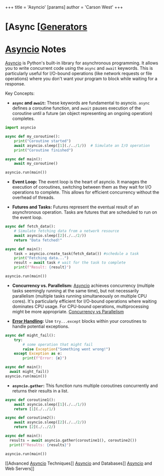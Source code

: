 +++
 title = 'Asyncio'
[params]
	author = 'Carson West'
+++
# [Async [[Generators](./../async-[[generators/)
# [Asyncio](./../asyncio/) Notes

[Asyncio](./../asyncio/) is Python's built-in library for asynchronous programming.  It allows you to write concurrent code using the `async` and `await` keywords.  This is particularly useful for I/O-bound operations (like network requests or file operations) where you don't want your program to block while waiting for a response.

Key Concepts:

* **`async` and `await`:** These keywords are fundamental to asyncio.  `async` defines a coroutine function, and `await` pauses execution of the coroutine until a future (an object representing an ongoing operation) completes.

```python
import asyncio

async def my_coroutine():
    print("Coroutine started")
    await asyncio.sleep([1](./../1/))  # Simulate an I/O operation
    print("Coroutine finished")

async def main():
    await my_coroutine()

asyncio.run(main())
```

* **Event Loop:** The event loop is the heart of asyncio. It manages the execution of coroutines, switching between them as they wait for I/O operations to complete.  This allows for efficient concurrency without the overhead of threads.

* **Futures and Tasks:**  Futures represent the eventual result of an asynchronous operation.  Tasks are futures that are scheduled to run on the event loop.

```python
async def fetch_data():
    # Simulate fetching data from a network resource
    await asyncio.sleep([2](./../2/))
    return "Data fetched!"

async def main():
    task = asyncio.create_task(fetch_data()) #schedule a task 
    print("Fetching data...")
    result = await task # wait for the task to complete
    print(f"Result: {result}")

asyncio.run(main())
```

* **Concurrency vs. Parallelism:**  [Asyncio](./../asyncio/) achieves concurrency (multiple tasks seemingly running at the same time), but not necessarily parallelism (multiple tasks running simultaneously on multiple CPU cores).  It's particularly efficient for I/O-bound operations where waiting dominates CPU usage. For CPU-bound operations, multiprocessing might be more appropriate. [Concurrency vs Parallelism](./../concurrency-vs-parallelism/)

* **[Error Handling](./../error-handling/):**  Use `try...except` blocks within your coroutines to handle potential exceptions.

```python
async def might_fail():
    try:
        # some operation that might fail
        raise Exception("Something went wrong!")
    except Exception as e:
        print(f"Error: {e}")

async def main():
  await might_fail()
asyncio.run(main())
```


* **`asyncio.gather`:** This function runs multiple coroutines concurrently and returns their results in a list.

```python
async def coroutine1():
    await asyncio.sleep([1](./../1/))
    return [1](./../1/)

async def coroutine2():
    await asyncio.sleep([2](./../2/))
    return [2](./../2/)

async def main():
  results = await asyncio.gather(coroutine1(), coroutine2())
  print(f"Results: {results}")

asyncio.run(main())
```

[[Advanced [Asyncio](./../asyncio/) Techniques]]  [Asyncio](./../asyncio/) and Databases]] [Asyncio](./../asyncio/) and Web Servers]]

